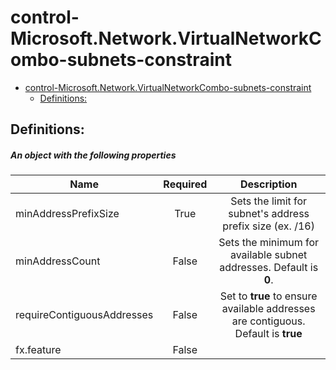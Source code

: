 <a name="control-microsoft-network-virtualnetworkcombo-subnets-constraint"></a>
# control-Microsoft.Network.VirtualNetworkCombo-subnets-constraint
* [control-Microsoft.Network.VirtualNetworkCombo-subnets-constraint](#control-microsoft-network-virtualnetworkcombo-subnets-constraint)
    * [Definitions:](#control-microsoft-network-virtualnetworkcombo-subnets-constraint-definitions)

<a name="control-microsoft-network-virtualnetworkcombo-subnets-constraint-definitions"></a>
## Definitions:
<a name="control-microsoft-network-virtualnetworkcombo-subnets-constraint-definitions-an-object-with-the-following-properties"></a>
##### An object with the following properties
| Name | Required | Description
| ---|:--:|:--:|
|minAddressPrefixSize|True|Sets the limit for subnet's address prefix size (ex. /16)
|minAddressCount|False|Sets the minimum for available subnet addresses.  Default is **0**.
|requireContiguousAddresses|False|Set to **true** to ensure available addresses are contiguous.  Default is **true**
|fx.feature|False|

